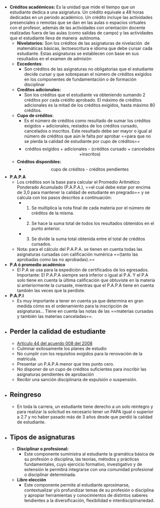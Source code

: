 - **Créditos académicos:** Es la unidad que mide el tiempo que un estudiante dedica a una asignatura. Un crédito equivale a 48 horas dedicadas en un periodo académico. Un crédito incluye las actividades presenciales o remotas que se dan en las aulas o espacios virtuales con el profesor, además de las actividades con orientación docente realizadas fuera de las aulas (como salidas de campo) y las actividades que el estudiante lleva de manera  autónoma.
	- **Nivelatorios:**
	  Son los créditos de las asignaturas de nivelación  de matemáticas básicas, lectoescritura e idioma que debe cursar cada estudiante. Estas asignaturas se establecen con base en sus resultados en el examen de admisión
	- **Excedentes**:
		- Son créditos de las asignaturas no obligatorias que el estudiante decide cursar y que sobrepasan el número de créditos exigidos en los componentes de fundamentación o de formación disciplinar
	- **Creditos adicionales:**
		- Son los créditos que el estudiante va obteniendo sumando 2 créditos por cada crédito aprobado. El máximo de créditos adicionales es la mitad de los créditos exigidos, hasta máximo 80 créditos.
	- **Cupo de créditos**:
		- Es el número de créditos como resultado de sumar los créditos exigidos + adicionales, restados de los créditos cursado, cancelados o inscritos. Este resultado debe ser mayor o igual al número de créditos que aún le falta por aprobar ==para que no se pierda la calidad de estudiante por cupo de créditos==
		- $$\text{créditos exigidos + adicionales - (créditos cursado +  cancelados +inscritos)}$$
	- **Créditos disponibles:**
		- $$\text{cupo de créditos - créditos pendientes}$$
- **P.A.P.A**
	- Los créditos son la base para calcular el Promedio Aritmético Ponderado Acumulado (P.A.P.A.), ==el cual debe estar por encima de 3,0 para mantener la calidad de estudiante en pregrado== y se calcula con los pasos descritos a continuación:
		- 1. Se multiplica la nota final de cada materia por el número de créditos de la misma.
		- 2. Se hace la suma total de todos los resultados obtenidos en el punto anterior.
		- 3. Se divide la suma total obtenida entre el total de créditos cursados.
	- Nota: para el cálculo del P.A.P.A. se tienen en cuenta todas las asignaturas cursadas con calificación numérica ==(tanto las aprobadas como las no aprobadas).==
- **P.A ó promedio académico**
	- El P.A se usa para la expedición de certificados de los egresados. Importante: El P.A.P.A siempre será inferior o igual al P.A. Y el P.A solo tiene en cuenta la última calificación que obtuviste en la materia si anteriormente la cursaste, mientras que el P.A.P.A tiene en cuenta también las veces que la perdiste.
- **P.A.P.I**
	- Es muy importante a tener en cuenta ya que determina en gran medida cómo es el ordenamiento para la inscripción de asignaturas... Tiene en cuenta las notas de las ==materias cursadas y también las materias canceladas==.
- ## Perder la calidad de estudiante
	- [Artículo 44 del acuerdo 008 del 2008](http://www.legal.unal.edu.co/rlunal/home/doc.jsp?d_i=34983)
	- Culminar exitosamente los planes de estudio
	- No cumplir con los requisitos exigidos para la renovación de la matrícula.
	- Presentar un P.A.P.A menor que tres punto cero.
	- No disponer de un cupo de créditos suficientes para inscribir las asignaturas pendientes de aprobación
	- Recibir una sanción disciplinaria de expulsión o suspensión.
- ## Reingreso
	- En toda la carrera, un estudiante tiene derecho a un solo reintegro y para realizar la solicitud es necesario tener un PAPA igual o superior a 2.7 y no haber pasado más de 3 años desde que perdió la calidad de estudiante.
- ## Tipos de asignaturas
	- **Disciplinar o profesional:**
		- Este componente suministra al estudiante la gramática básica de su profesión o disciplina, las teorías, métodos y prácticas fundamentales, cuyo ejercicio formativo, investigativo y de extensión le permitirá  integrarse con una comunidad profesional o disciplinar determinada.
	- **Libre elección**
		- Este componente permite al estudiante aproximarse, contextualizar y/o profundizar temas de su profesión o disciplina y apropiar herramientas y conocimientos de distintos saberes tendientes a la diversificación, flexibilidad e interdisciplinariedad.